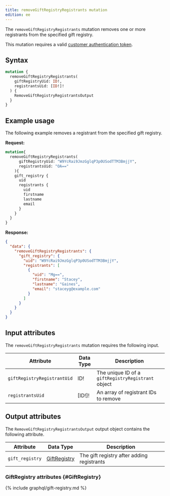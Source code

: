 ```yaml
---
title: removeGiftRegistryRegistrants mutation
edition: ee
---
```


The `removeGiftRegistryRegistrants` mutation removes one or more registrants from the specified gift registry.

This mutation requires a valid [customer authentication token]({{page.baseurl}}/graphql/mutations/generate-customer-token.html).

## Syntax

```graphql
mutation {
  removeGiftRegistryRegistrants(
    giftRegistryUid: ID!,
    registrantsUid: [ID!]!
  ) {
    RemoveGiftRegistryRegistrantsOutput
  }
}
```

## Example usage

The following example removes a registrant from the specified gift registry.

**Request:**

```graphql
mutation{
  removeGiftRegistryRegistrants(
      giftRegistryUid: "W9YcRai9JmzGglqP3p0USodTTM3BmjjY",
      registrantsUid: "OA=="
    ){
    gift_registry {
      uid
      registrants {
        uid
        firstname
        lastname
        email
      }
    }
  }
}
```

**Response:**

```json
{
  "data": {
    "removeGiftRegistryRegistrants": {
      "gift_registry": {
        "uid": "W9YcRai9JmzGglqP3p0USodTTM3BmjjY",
        "registrants": [
          {
            "uid": "Mg==",
            "firstname": "Stacey",
            "lastname": "Gaines",
            "email": "staceyg@example.com"
          }
        ]
      }
    }
  }
}
```

## Input attributes

The `removeGiftRegistryRegistrants` mutation requires the following input.

Attribute |  Data Type | Description
--- | --- | ---
`giftRegistryRegistrantUid` | ID! | The unique ID of a `giftRegistryRegistrant` object
`registrantsUid` | [ID!]! | An array of registrant IDs to remove

## Output attributes

The `RemoveGiftRegistryRegistrantsOutput` output object contains the following attribute.

Attribute |  Data Type | Description
--- | --- | ---
`gift_registry` | [GiftRegistry](#GiftRegistry) | The gift registry after adding registrants

### GiftRegistry attributes {#GiftRegistry}

{% include graphql/gift-registry.md %}
